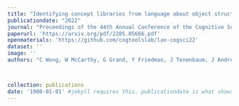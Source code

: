 ```yaml
---
title: "Identifying concept libraries from language about object structure."
publicationdate: "2022"
journal: "Proceedings of the 44th Annual Conference of the Cognitive Science Society."
paperurl: 'https://arxiv.org/pdf/2205.05666.pdf'
openmaterials: 'https://github.com/cogtoolslab/lax-cogsci22'
dataset: ''
image: ''
authors: "C Wong, W McCarthy, G Grand, Y Friedman, J Tenenbaum, J Andreas, RD Hawkins, JE Fan."



collection: publications
date: '1900-01-01' #jekyll requires this. publicationdate is what shows up
---
```

